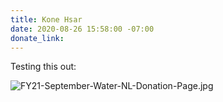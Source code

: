 ```yaml
---
title: Kone Hsar
date: 2020-08-26 15:58:00 -07:00
donate_link: 
---
```


Testing this out:

![FY21-September-Water-NL-Donation-Page.jpg](/uploads/FY21-September-Water-NL-Donation-Page.jpg)
